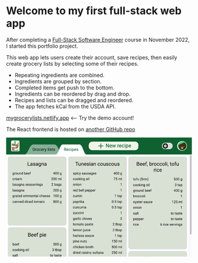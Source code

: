 # Welcome to my first full-stack web app

After completing a [Full-Stack Software Engineer](https://www.codecademy.com/learn/paths/full-stack-engineer-career-path) course in November 2022, I started this portfolio project. 

This web app lets users create their account, save recipes, then easily create grocery lists by selecting some of their recipes. 
- Repeating ingredients are combined.
- Ingredients are grouped by section.
- Completed items get push to the bottom.
- Ingredients can be reordered by drag and drop.
- Recipes and lists can be dragged and reordered.
- The app fetches kCal from the USDA API.

[mygrocerylists.netlify.app](https://mygrocerylists.netlify.app/) <-- Try the demo account!

The React frontend is hosted on [another GitHub repo](https://github.com/LongWyrsch/Grocery-list_frontend)

![screenshot](./AppScreenshot.png)